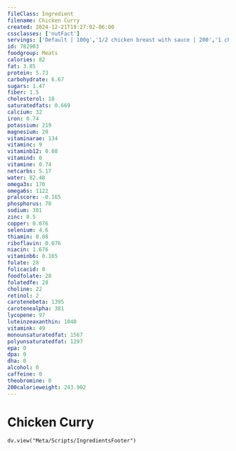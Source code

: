 ```yaml
---
fileClass: Ingredient
filename: Chicken Curry
created: 2024-12-21T19:27:02-06:00
cssclasses: ['nutFact']
servings: ['Default | 100g','1/2 chicken breast with sauce | 200','1 chicken thigh with sauce | 126','1 chicken leg with sauce | 233','1 chicken drumstick with sauce | 106','1 chicken wing with sauce | 69','1 cup | 236']
id: 782903
foodgroup: Meats
calories: 82
fat: 3.85
protein: 5.73
carbohydrate: 6.67
sugars: 1.47
fiber: 1.5
cholesterol: 18
saturatedfats: 0.669
calcium: 32
iron: 0.74
potassium: 219
magnesium: 20
vitaminarae: 134
vitaminc: 9
vitaminb12: 0.08
vitamind: 0
vitamine: 0.74
netcarbs: 5.17
water: 82.48
omega3s: 170
omega6s: 1122
pralscore: -0.165
phosphorus: 70
sodium: 301
zinc: 0.5
copper: 0.076
selenium: 4.6
thiamin: 0.08
riboflavin: 0.076
niacin: 1.676
vitaminb6: 0.165
folate: 28
folicacid: 0
foodfolate: 28
folatedfe: 28
choline: 22
retinol: 2
carotenebeta: 1395
carotenealpha: 381
lycopene: 97
luteinzeaxanthin: 1040
vitamink: 49
monounsaturatedfat: 1567
polyunsaturatedfat: 1297
epa: 0
dpa: 0
dha: 0
alcohol: 0
caffeine: 0
theobromine: 0
200calorieweight: 243.902
---
```


# Chicken Curry

```dataviewjs
dv.view("Meta/Scripts/IngredientsFooter")
```